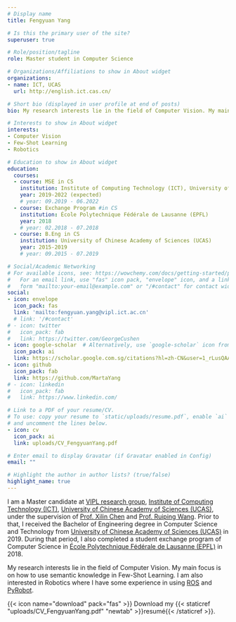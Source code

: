 ```yaml
---
# Display name
title: Fengyuan Yang

# Is this the primary user of the site?
superuser: true

# Role/position/tagline
role: Master student in Computer Science

# Organizations/Affiliations to show in About widget
organizations:
- name: ICT, UCAS
  url: http://english.ict.cas.cn/

# Short bio (displayed in user profile at end of posts)
bio: My research interests lie in the field of Computer Vision. My main focus is on how to use semantic knowledge in Few-Shot Learning. I am also interested in Robotics.

# Interests to show in About widget
interests:
- Computer Vision
- Few-Shot Learning
- Robotics

# Education to show in About widget
education:
  courses:
  - course: MSE in CS 
    institution: Institute of Computing Technology (ICT), University of Chinese Academy of Sciences (UCAS)
    year: 2019-2022 (expected)
    # year: 09.2019 - 06.2022
  - course: Exchange Program #in CS
    institution: École Polytechnique Fédérale de Lausanne (EPFL)
    year: 2018
    # year: 02.2018 - 07.2018
  - course: B.Eng in CS
    institution: University of Chinese Academy of Sciences (UCAS)
    year: 2015-2019
    # year: 09.2015 - 07.2019

# Social/Academic Networking
# For available icons, see: https://wowchemy.com/docs/getting-started/page-builder/#icons
#   For an email link, use "fas" icon pack, "envelope" icon, and a link in the
#   form "mailto:your-email@example.com" or "/#contact" for contact widget.
social:
- icon: envelope
  icon_pack: fas
  link: 'mailto:fengyuan.yang@vipl.ict.ac.cn'
  # link: '/#contact'
# - icon: twitter
#   icon_pack: fab
#   link: https://twitter.com/GeorgeCushen
- icon: google-scholar  # Alternatively, use `google-scholar` icon from `ai` icon pack
  icon_pack: ai
  link: https://scholar.google.com.sg/citations?hl=zh-CN&user=1_rLusQAAAAJ
- icon: github
  icon_pack: fab
  link: https://github.com/MartaYang
# - icon: linkedin
#   icon_pack: fab
#   link: https://www.linkedin.com/

# Link to a PDF of your resume/CV.
# To use: copy your resume to `static/uploads/resume.pdf`, enable `ai` icons in `params.toml`, 
# and uncomment the lines below.
- icon: cv
  icon_pack: ai
  link: uploads/CV_FengyuanYang.pdf

# Enter email to display Gravatar (if Gravatar enabled in Config)
email: ""

# Highlight the author in author lists? (true/false)
highlight_name: true
---
```


I am a Master candidate at [VIPL research group](https://vipl.ict.ac.cn/en/index.php), [Institute of Computing Technology (ICT)](http://english.ict.cas.cn/), [University of Chinese Academy of Sciences (UCAS)](https://english.ucas.ac.cn/), under the supervision of [Prof. Xilin Chen](http://people.ucas.ac.cn/~xlchen?language=en) and [Prof. Ruiping Wang](https://vipl.ict.ac.cn/homepage/rpwang/index.htm). Prior to that, I received the Bachelor of Engineering degree in Computer Science and Technology from [University of Chinese Academy of Sciences (UCAS)](https://english.ucas.ac.cn/) in 2019. During that period, I also completed a student exchange program of Computer Science in [École Polytechnique Fédérale de Lausanne (EPFL)](https://www.epfl.ch/en/) in 2018.

My research interests lie in the field of Computer Vision. My main focus is on how to use semantic knowledge in Few-Shot Learning. I am also interested in Robotics where I have some experience in using [ROS](https://www.ros.org/) and [PyRobot](https://pyrobot.org/).

{{< icon name="download" pack="fas" >}} Download my {{< staticref "uploads/CV_FengyuanYang.pdf" "newtab" >}}resumé{{< /staticref >}}.
